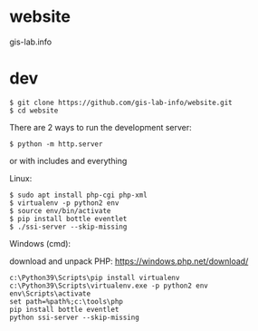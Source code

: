 # website
gis-lab.info


# dev
```
$ git clone https://github.com/gis-lab-info/website.git
$ cd website
```

There are 2 ways to run the development server:


```
$ python -m http.server
```

or with includes and everything

Linux:

```
$ sudo apt install php-cgi php-xml
$ virtualenv -p python2 env
$ source env/bin/activate
$ pip install bottle eventlet
$ ./ssi-server --skip-missing
```

Windows (cmd):

download and unpack PHP: https://windows.php.net/download/

```
c:\Python39\Scripts\pip install virtualenv
c:\Python39\Scripts\virtualenv.exe -p python2 env
env\Scripts\activate
set path=%path%;c:\tools\php
pip install bottle eventlet
python ssi-server --skip-missing
```